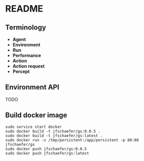 # README

## Terminology
* **Agent**
* **Environment**
* **Run**
* **Performance**
* **Action**
* **Action request**
* **Percept**


## Environment API
TODO


## Build docker image

```
sudo service start docker
sudo docker build -t jfschaefer/gs:0.0.5 .
sudo docker build -t jfschaefer/gs:latest .
sudo docker run -v /tmp/persistent:/app/persistent -p 80:80 jfschaefer/gs
sudo docker push jfschaefer/gs:0.0.5
sudo docker push jfschaefer/gs:latest
```

